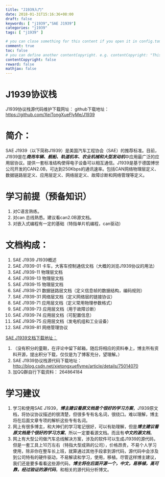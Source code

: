 ```yaml
---
title: "J1939入门"
date: 2018-01-31T15:16:36+08:00
draft: false
keywords: [ "j1939","SAE J1939"]
categories: "j1939"
tags: [ "j1939" ]

# you can close something for this content if you open it in config.toml.
comment: true
toc: false
# you can define another contentCopyright. e.g. contentCopyright: "This is an another copyright."
contentCopyright: false
reward: false
mathjax: false
---
```


# J1939协议栈
J1939协议栈源代码维护下载网址：
github下载地址：https://github.com/XeiTongXueFlyMe/J1939
# 简介：
  SAE J1939（以下简称J1939）是美国汽车工程协会（SAE）的推荐标准。目前，J1939是在***商用车辆、舰船、轨道机车、农业机械和大型发动机***中应用最广泛的应用层协议。提供一套标准结构使得电子设备可以相互通信。J1939是基于德国博世公司开发的CAN2.0B，可达到250Kbps的通讯速率。包括CAN网络物理层定义、数据链路层定义、应用层定义、网络层定义、故障诊断和网络管理等定义。
# 学习前提（预备知识）
1. 对C语言熟练。
2. 对can 总线熟悉。建议看can2.0B源文档。
3. 对嵌入式编程有一定的基础（特指单片机编程，can驱动）

# 文档构成：
1. SAE J1939 J1939概述
2. SAE J1939-01 卡车，大客车控制通信文档（大概的浏览J1939协议的用法）
3. SAE J1939-11 物理层文档
4. SAE J1939-13 物理层文档
5. SAE J1939-15 物理层文档
6. SAE J1939-21 数据链路层文档（定义信息帧的数据结构，编码规则） 
7. SAE J1939-31 网络层文档（定义网络层的链接协议）
8. SAE J1939-71 应用层文档（定义常用物理参数格式）
9. SAE J1939-73 应用层文档（用于故障诊断）
10. SAE J1939-74 应用层文档（可配置信息）
11. SAE J1939-75 应用层文档（发电机组和工业设备）
12. SAE J1939-81 网络管理协议

[SAE J1939文档下载地址：](http://download.csdn.net/detail/xietongxueflyme/9887994)

1. （没有积分的童鞋，在评论中留下邮箱，随后将相应的资料奉上，博主所有资料开源，提出积分下载，仅仅是为了博客充分，望理解。）
2. SAE J1939协议栈源代码下载地址：http://blog.csdn.net/xietongxueflyme/article/details/75014070
3.  加QQ群自行下载资料： 264864184

# 学习建议
1. 学习和使用SAE J1939，***博主建议看原文档是个很好的学习方案***，J1939原文档，将协议协议描述的很清楚，但很多专有名名词，很绕口。难以理解，博主将在后面文章专项的解析这些专有名词。
2. 网上有很多博主，和大神们的学习笔记很好，可以有助理解，但是***博主建议看原文档是个很好的学习方案***，所以一定要看源文档。而且有***中文的源文档***。
3. 网上有大型公司做汽车总线解决方案，涉及的软件可以生成J1939的源代码，但是一套工具上10万左右（特指大型成熟的公司），价格昂贵，不易个人学习使用，除非你在整车长上班，就算通过其他手段拿到源代码，源代码中会涉及到公司特有的硬件驱动，不易解读和学习，使用，移植。尽管这样博主建议，我们还是要多看看这些源代码，***博主将在后面开源一个，中文，易移植，高可靠，经过验证的源代码***，和相关的源代码分析博文。
